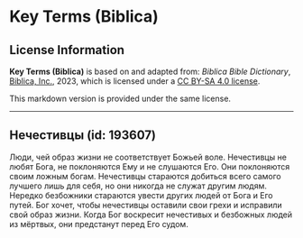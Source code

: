 # Key Terms (Biblica)

## License Information

**Key Terms (Biblica)** is based on and adapted from: _Biblica Bible Dictionary_, [Biblica, Inc.](https://www.biblica.com/), 2023, which is licensed under a [CC BY-SA 4.0 license](https://creativecommons.org/licenses/by-sa/4.0/legalcode.en).

This markdown version is provided under the same license.



--------------------------------

## Нечестивцы (id: 193607)

Люди, чей образ жизни не соответствует Божьей воле. Нечестивцы не любят Бога, не поклоняются Ему и не слушаются Его. Они поклоняются своим ложным богам. Нечестивцы стараются добиться всего самого лучшего лишь для себя, но они никогда не служат другим людям. Нередко безбожники стараются увести других людей от Бога и Его путей. Бог хочет, чтобы нечестивцы оставили свои грехи и исправили свой образ жизни. Когда Бог воскресит нечестивых и безбожных людей из мёртвых, они предстанут перед Его судом.


